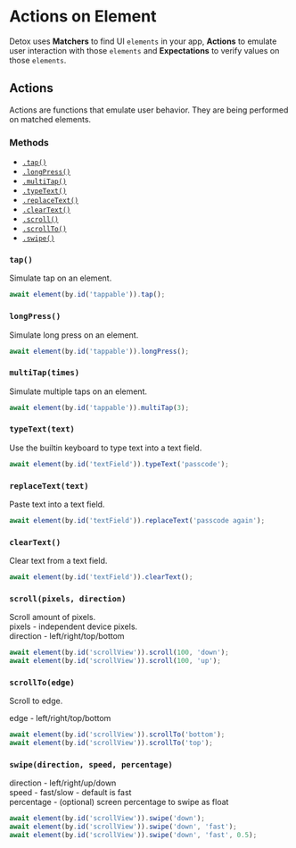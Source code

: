 # Actions on Element

Detox uses **Matchers** to find UI `elements` in your app, **Actions** to emulate user interaction with those `elements` and **Expectations** to verify values on those `elements`.


## Actions
Actions are functions that emulate user behavior. They are being performed on matched elements.

### Methods

- [`.tap()`](#tap)
- [`.longPress()`](#longpress)
- [`.multiTap()`](#multitaptimes)
- [`.typeText()`](#typetexttext)
- [`.replaceText()`](#replacetexttext)
- [`.clearText()`](#cleartext)
- [`.scroll()`](#scrollpixels-direction)
- [`.scrollTo()`](#scrolltoedge)
- [`.swipe()`](#swipedirection-speed)


### `tap()`
Simulate tap on an element.

```js
await element(by.id('tappable')).tap();
```

### `longPress()`
Simulate long press on an element.

```js
await element(by.id('tappable')).longPress();
```

### `multiTap(times)`
Simulate multiple taps on an element.

```js
await element(by.id('tappable')).multiTap(3);
```

### `typeText(text)`
Use the builtin keyboard to type text into a text field.

```js
await element(by.id('textField')).typeText('passcode');
```

### `replaceText(text)`
Paste text into a text field.

```js
await element(by.id('textField')).replaceText('passcode again');
```

### `clearText()`
Clear text from a text field.

```js
await element(by.id('textField')).clearText();
```

### `scroll(pixels, direction)`
Scroll amount of pixels.<br>
pixels - independent device pixels.<br>
direction - left/right/top/bottom

```js
await element(by.id('scrollView')).scroll(100, 'down');
await element(by.id('scrollView')).scroll(100, 'up');
```

### `scrollTo(edge)`
Scroll to edge.

edge - left/right/top/bottom

```js
await element(by.id('scrollView')).scrollTo('bottom');
await element(by.id('scrollView')).scrollTo('top');
```

### `swipe(direction, speed, percentage)`

direction - left/right/up/down<br>
speed - fast/slow - default is fast<br>
percentage - (optional) screen percentage to swipe as float

```js
await element(by.id('scrollView')).swipe('down');
await element(by.id('scrollView')).swipe('down', 'fast');
await element(by.id('scrollView')).swipe('down', 'fast', 0.5);
```
